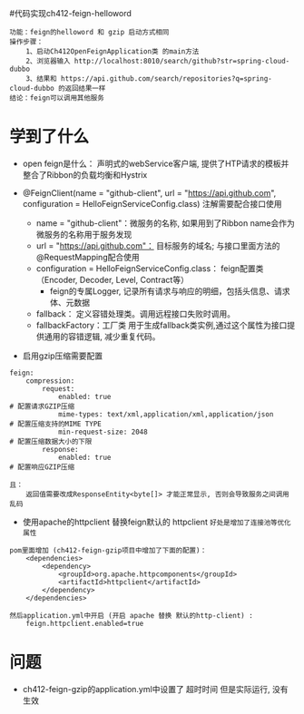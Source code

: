 #代码实现ch412-feign-helloword
```
功能：feign的helloword 和 gzip 启动方式相同
操作步骤：
    1、启动Ch412OpenFeignApplication类 的main方法   
    2、浏览器输入 http://localhost:8010/search/github?str=spring-cloud-dubbo
    3、结果和 https://api.github.com/search/repositories?q=spring-cloud-dubbo 的返回结果一样
结论：feign可以调用其他服务

```
# 学到了什么
- open feign是什么： 声明式的webService客户端, 提供了HTP请求的模板并整合了Ribbon的负载均衡和Hystrix

- @FeignClient(name = "github-client", url = "https://api.github.com", configuration = HelloFeignServiceConfig.class) 注解需要配合接口使用
    - name = "github-client"：微服务的名称, 如果用到了Ribbon name会作为微服务的名称用于服务发现
    - url = "https://api.github.com"： 目标服务的域名; 与接口里面方法的 @RequestMapping配合使用
    - configuration = HelloFeignServiceConfig.class： feign配置类 （Encoder, Decoder, Level, Contract等）
        - feign的专属Logger, 记录所有请求与响应的明细，包括头信息、请求体、元数据
    - fallback： 定义容错处理类。调用远程接口失败时调用。
    - fallbackFactory：工厂类 用于生成fallback类实例,通过这个属性为接口提供通用的容错逻辑, 减少重复代码。 
    
- 启用gzip压缩需要配置
```
feign:
    compression:
        request:
            enabled: true                                             # 配置请求GZIP压缩
            mime-types: text/xml,application/xml,application/json     # 配置压缩支持的MIME TYPE
            min-request-size: 2048                                    # 配置压缩数据大小的下限
        response:
            enabled: true                                             # 配置响应GZIP压缩
            
且： 
    返回值需要改成ResponseEntity<byte[]> 才能正常显示, 否则会导致服务之间调用乱码
```
- 使用apache的httpclient 替换feign默认的 httpclient
`好处是增加了连接池等优化属性`
```
pom里面增加 (ch412-feign-gzip项目中增加了下面的配置)：
    <dependencies>
        <dependency>
            <groupId>org.apache.httpcomponents</groupId>
            <artifactId>httpclient</artifactId>
        </dependency>
    </dependencies>
    
然后application.yml中开启 (开启 apache 替换 默认的http-client) :
    feign.httpclient.enabled=true
```

# 问题 
- ch412-feign-gzip的application.yml中设置了 超时时间 但是实际运行, 没有生效
